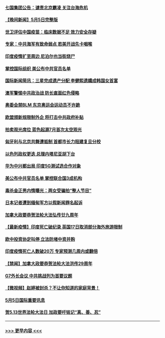 #### [七国集团公告：谴责北京霸凌 关注台海危机](../pages/prog202/a103111840.md?t=05061501) 
#### [【晚间新闻】5月5日完整版](../pages/prog202/a103111782.md?t=05061501) 
#### [世卫评估中国疫苗：临床数据不足 效力安全存疑](../pages/prog202/a103111836.md?t=05061501) 
#### [专家：中共海军有致命弱点 若美开战先卡咽喉](../pages/prog202/a103111807.md?t=05061501) 
#### [印度疫情扩至周边 尼泊尔也当街烧尸](../pages/prog202/a103111613.md?t=05061501) 
#### [掌控国际组织 美公布中共官员名单](../pages/prog202/a103111427.md?t=05061501) 
#### [国际新闻简讯：三星完成遗产分配 李健熙遗孀成韩国女首富](../pages/prog202/a103110795.md?t=05061501) 
#### [澳军警惕中共政治战 防长直面红色侵略](../pages/prog202/a103110789.md?t=05061501) 
#### [奥委会禁BLM 东京奥运会运动员不许跪](../pages/prog202/a103111617.md?t=05061501) 
#### [欧盟颁新规限制外企 将打击中共政府补贴](../pages/prog202/a103111623.md?t=05061501) 
#### [拍卖观光席位 蓝色起源7月首次太空观光](../pages/prog202/a103111625.md?t=05061501) 
#### [匈牙利与北京共舞遭抵制 首都市长力阻建复旦分校](../pages/prog202/a103111584.md?t=05061501) 
#### [以色列政权更迭 总理内塔尼亚胡下台](../pages/prog202/a103111621.md?t=05061501) 
#### [华为中兴都出局 印度5G测试选合作对象](../pages/prog202/a103111599.md?t=05061501) 
#### [美公布中共官员名单 掌控联合国3成机构](../pages/prog202/a103111472.md?t=05061501) 
#### [毒杀金正男内情曝光：两女受骗拍“整人节目”](../pages/prog202/a103111548.md?t=05061501) 
#### [日本记者遭到缅甸军方以假新闻罪名起诉](../pages/prog202/a103111559.md?t=05061501) 
#### [加拿大政要恭贺法轮大法弘传廿九周年](../pages/prog202/a103111441.md?t=05061501) 
#### [【最新疫情】印度死亡破纪录 英国17日取消部分海外旅游限制](../pages/prog202/a103111432.md?t=05061501) 
#### [欧中投资协定叫停 立法防堵中资并购](../pages/prog202/a103111424.md?t=05061501) 
#### [印度疫情死亡人数破20万 专家预测几周内或翻倍](../pages/prog202/a103111325.md?t=05061501) 
#### [【禁闻】加拿大政要恭贺法轮大法洪传29周年](../pages/prog202/a103111416.md?t=05061501) 
#### [G7外长会议 中共挑战列为首要议题](../pages/prog202/a103111396.md?t=05061501) 
#### [【微视频】赵婷被封杀？不让你知道的家庭背景！](../pages/prog202/a103111392.md?t=05061501) 
#### [5月5日国际重要讯息](../pages/prog202/a103111340.md?t=05061501) 
#### [贺5.13世界法轮大法日 加政要吁铭记“真、善、忍”](../pages/prog202/a103111237.md?t=05061501) 

----
#### [ >>> 更早内容 <<< ](../indexes/prog202-earlier.md)

